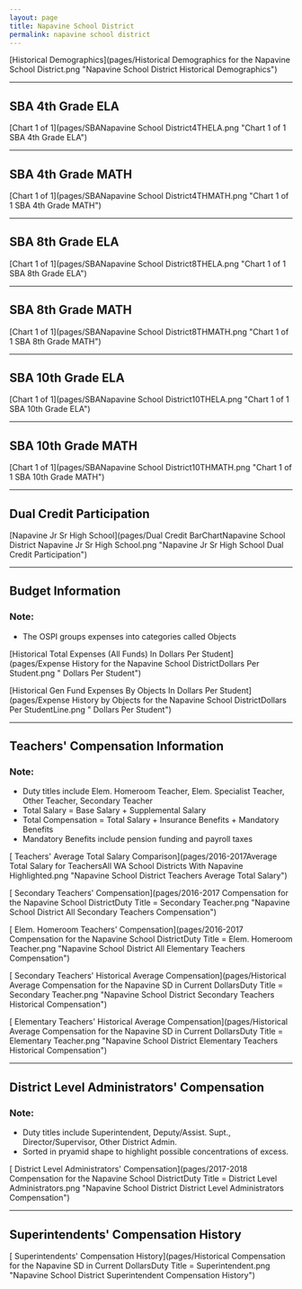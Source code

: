 ```yaml
---
layout: page
title: Napavine School District
permalink: napavine school district
---
```



[Historical Demographics](pages/Historical Demographics for the Napavine School District.png "Napavine School District Historical Demographics")

___

## SBA 4th Grade ELA

[Chart 1 of 1](pages/SBANapavine School District4THELA.png "Chart 1 of 1 SBA 4th Grade ELA")


___

## SBA 4th Grade MATH

[Chart 1 of 1](pages/SBANapavine School District4THMATH.png "Chart 1 of 1 SBA 4th Grade MATH")


___

## SBA 8th Grade ELA

[Chart 1 of 1](pages/SBANapavine School District8THELA.png "Chart 1 of 1 SBA 8th Grade ELA")


___

## SBA 8th Grade MATH

[Chart 1 of 1](pages/SBANapavine School District8THMATH.png "Chart 1 of 1 SBA 8th Grade MATH")


___

## SBA 10th Grade ELA

[Chart 1 of 1](pages/SBANapavine School District10THELA.png "Chart 1 of 1 SBA 10th Grade ELA")


___

## SBA 10th Grade MATH

[Chart 1 of 1](pages/SBANapavine School District10THMATH.png "Chart 1 of 1 SBA 10th Grade MATH")


___

## Dual Credit Participation

[Napavine Jr Sr High School](pages/Dual Credit BarChartNapavine School District Napavine Jr Sr High School.png "Napavine Jr Sr High School Dual Credit Participation")


___

## Budget Information
### Note:
- The OSPI groups expenses into categories called Objects

[Historical Total Expenses (All Funds) In Dollars Per Student](pages/Expense History for the Napavine School DistrictDollars Per Student.png " Dollars Per Student")

[Historical Gen Fund Expenses By Objects In Dollars Per Student](pages/Expense History by Objects for the Napavine School DistrictDollars Per StudentLine.png " Dollars Per Student")


___

## Teachers' Compensation Information
### Note:
- Duty titles include Elem. Homeroom Teacher, Elem. Specialist Teacher, Other Teacher, Secondary Teacher
- Total Salary = Base Salary + Supplemental Salary
- Total Compensation = Total Salary + Insurance Benefits + Mandatory Benefits
- Mandatory Benefits include pension funding and payroll taxes

[ Teachers' Average Total Salary Comparison](pages/2016-2017Average Total Salary for TeachersAll WA School Districts With Napavine Highlighted.png "Napavine School District Teachers Average Total Salary")

[ Secondary Teachers' Compensation](pages/2016-2017 Compensation for the Napavine School DistrictDuty Title = Secondary Teacher.png "Napavine School District All Secondary Teachers Compensation")

[ Elem. Homeroom Teachers' Compensation](pages/2016-2017 Compensation for the Napavine School DistrictDuty Title = Elem. Homeroom Teacher.png "Napavine School District All Elementary Teachers Compensation")

[ Secondary Teachers' Historical Average Compensation](pages/Historical Average Compensation for the Napavine SD in Current DollarsDuty Title = Secondary Teacher.png "Napavine School District Secondary Teachers Historical Compensation")

[ Elementary Teachers' Historical Average Compensation](pages/Historical Average Compensation for the Napavine SD in Current DollarsDuty Title = Elementary Teacher.png "Napavine School District Elementary Teachers Historical Compensation")


___

## District Level Administrators' Compensation

### Note:
- Duty titles include Superintendent, Deputy/Assist. Supt., Director/Supervisor, Other District Admin.
- Sorted in pryamid shape to highlight possible concentrations of excess.

[ District Level Administrators' Compensation](pages/2017-2018 Compensation for the Napavine School DistrictDuty Title = District Level Administrators.png "Napavine School District District Level Administrators Compensation")


___

## Superintendents' Compensation History

[ Superintendents' Compensation History](pages/Historical Compensation for the Napavine SD in Current DollarsDuty Title = Superintendent.png "Napavine School District Superintendent Compensation History")

